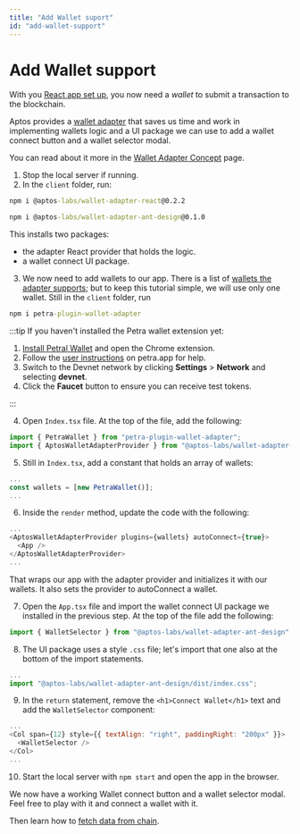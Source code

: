 ```yaml
---
title: "Add Wallet suport"
id: "add-wallet-support"
---
```


# Add Wallet support

With you [React app set up](./2-set-up-react-app.md), you now need a *wallet* to submit a transaction to the blockchain.

Aptos provides a [wallet adapter](../../concepts/wallet-adapter-concept.md) that saves us time and work in implementing wallets logic and a UI package we can use to add a wallet connect button and a wallet selector modal.

You can read about it more in the [Wallet Adapter Concept](../../concepts/wallet-adapter-concept.md) page.

1. Stop the local server if running.
2. In the `client` folder, run:

```cmd
npm i @aptos-labs/wallet-adapter-react@0.2.2
```

```cmd
npm i @aptos-labs/wallet-adapter-ant-design@0.1.0
```

This installs two packages:

- the adapter React provider that holds the logic.
- a wallet connect UI package.

3. We now need to add wallets to our app. There is a list of [wallets the adapter supports](https://github.com/aptos-labs/aptos-wallet-adapter#supported-wallet-packages); but to keep this tutorial simple, we will use only one wallet.
   Still in the `client` folder, run

```cmd
npm i petra-plugin-wallet-adapter
```

:::tip
If you haven't installed the Petra wallet extension yet:

1. [Install Petral Wallet](../../guides/install-petra-wallet.md) and open the Chrome extension.
2. Follow the [user instructions](https://petra.app/docs/use) on petra.app for help.
2. Switch to the Devnet network by clicking **Settings** > **Network** and selecting **devnet**.
3. Click the **Faucet** button to ensure you can receive test tokens.

:::

4. Open `Index.tsx` file. At the top of the file, add the following:

```js
import { PetraWallet } from "petra-plugin-wallet-adapter";
import { AptosWalletAdapterProvider } from "@aptos-labs/wallet-adapter-react";
```

5. Still in `Index.tsx`, add a constant that holds an array of wallets:

```js
...
const wallets = [new PetraWallet()];
...
```

6. Inside the `render` method, update the code with the following:

```js
...
<AptosWalletAdapterProvider plugins={wallets} autoConnect={true}>
  <App />
</AptosWalletAdapterProvider>
...
```

That wraps our app with the adapter provider and initializes it with our wallets. It also sets the provider to autoConnect a wallet.

7. Open the `App.tsx` file and import the wallet connect UI package we installed in the previous step. At the top of the file add the following:

```js
import { WalletSelector } from "@aptos-labs/wallet-adapter-ant-design";
```

8. The UI package uses a style `.css` file; let's import that one also at the bottom of the import statements.

```js
...
import "@aptos-labs/wallet-adapter-ant-design/dist/index.css";
```

9. In the `return` statement, remove the `<h1>Connect Wallet</h1>` text and add the `WalletSelector` component:

```js
...
<Col span={12} style={{ textAlign: "right", paddingRight: "200px" }}>
  <WalletSelector />
</Col>
...
```

10. Start the local server with `npm start` and open the app in the browser.

We now have a working Wallet connect button and a wallet selector modal. Feel free to play with it and connect a wallet with it.

Then learn how to [fetch data from chain](./4-fetch-data-from-chain.md).
